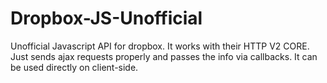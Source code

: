 # Dropbox-JS-Unofficial
Unofficial Javascript API for dropbox. It works with their HTTP V2 CORE. Just sends ajax requests properly and passes the info via callbacks. It can be used directly on client-side.
